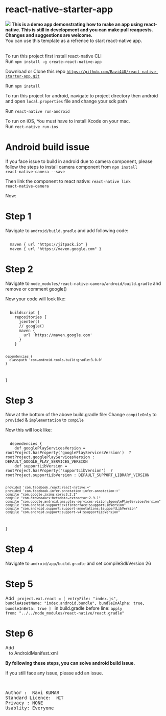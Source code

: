 # react-native-starter-app

<img src="startReact.gif" />

<strong>
  This is a demo app demonstrating how to make an app using react-native. This is still in development and you can make pull     reaquests. Changes and suggestions are welcome.  
</strong>
<br/>
You can use this template as a refrence to start react-native app.
<br/><br/>

To run this project first install react-native CLI <br/>
Run <code>npm install -g create-react-native-app</code>

Download or Clone this repo <code>https://github.com/Ravi448/react-native-starter-app.git</code>

Run <code>npm install</code>

To run this project for android, navigate to project directory then android and open <code>local.properties</code> file and change your 
sdk path<br/>

Run <code>react-native run-android</code><br/>

To run on iOS, You must have to install Xcode on your mac.<br/>
Run <code>rect-native run-ios</code>

# Android build issue

If you face issue to build in android due to camera component, please follow the steps to install camera component from <code>npm install react-native-camera --save</code>

Then link the component to react native: <code>react-native link react-native-camera</code>

Now:
# Step 1
Navigate to <code>android/build.gradle</code> and add following code:

<code>
  maven { url "https://jitpack.io" }
  maven { url "https://maven.google.com" }
</code>

# Step 2

Navigate to <code>node_modules/react-native-camera/android/build.gradle</code> and remove or comment google()

Now your code will look like: 

<code>
  buildscript {
    repositories {
      jcenter()
      // google()
      maven {
        url 'https://maven.google.com'
      }
    }

    dependencies {
      classpath 'com.android.tools.build:gradle:3.0.0'
    }
  }
</code>

# Step 3
Now at the bottom of the above build.gradle file:
Change <code>compileOnly</code> to <code>provided</code> & <code>implementation</code> to <code>compile</code>

Now this will look like:

<code>
  dependencies {
    def googlePlayServicesVersion = rootProject.hasProperty('googlePlayServicesVersion')  ? rootProject.googlePlayServicesVersion : DEFAULT_GOOGLE_PLAY_SERVICES_VERSION
    def supportLibVersion = rootProject.hasProperty('supportLibVersion')  ? rootProject.supportLibVersion : DEFAULT_SUPPORT_LIBRARY_VERSION

    provided 'com.facebook.react:react-native:+'
    provided 'com.facebook.infer.annotation:infer-annotation:+'
    compile "com.google.zxing:core:3.2.1"
    compile "com.drewnoakes:metadata-extractor:2.9.1"
    compile "com.google.android.gms:play-services-vision:$googlePlayServicesVersion"
    compile "com.android.support:exifinterface:$supportLibVersion"
    compile "com.android.support:support-annotations:$supportLibVersion"
    compile "com.android.support:support-v4:$supportLibVersion"
  }
</code>

# Step 4

Navigate to <code>android/app/build.gradle</code> and set compileSdkVersion 26

# Step 5
Add 
<code>
  project.ext.react = [
    entryFile: "index.js",
    bundleAssetName: "index.android.bundle",
    bundleInAlpha: true,
    bundleInBeta: true
]
</code>
in build.gradle before line: <code>apply from: "../../node_modules/react-native/react.gradle"</code>


# Step 6
Add <code> <uses-permission android:name="android.permission.CAMERA" /> </code> to AndroidManifest.xml

<strong>
  By following these steps, you can solve android build issue.
</strong>

If you still face any issue, please add an issue.


<br/>

<pre>
Author :  <caption>Ravi KUMAR<caption>
Standard Licence:  <code>MIT</code>
Privacy : NONE
Usablity: Everyone
</pre>
